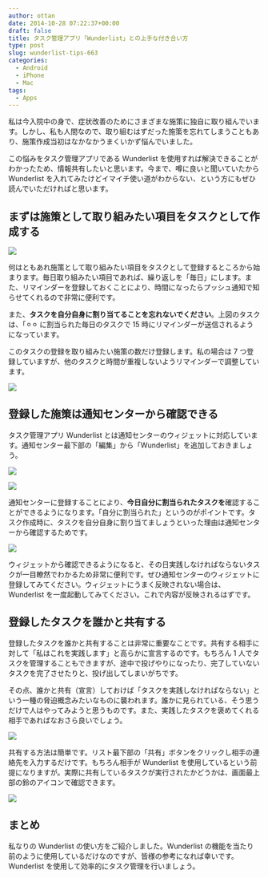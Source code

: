 ```yaml
---
author: ottan
date: 2014-10-28 07:22:37+00:00
draft: false
title: タスク管理アプリ「Wunderlist」との上手な付き合い方
type: post
slug: wunderlist-tips-663
categories:
  - Android
  - iPhone
  - Mac
tags:
  - Apps
---
```


私は今入院中の身で、症状改善のためにさまざまな施策に独自に取り組んでいます。しかし、私も人間なので、取り組むはずだった施策を忘れてしまうこともあり、施策作成当初はなかなかうまくいかず悩んでいました。

この悩みをタスク管理アプリである Wunderlist を使用すれば解決できることがわかったため、情報共有したいと思います。今まで、噂に良いと聞いていたから Wunderlist を入れてみたけどイマイチ使い道がわからない、という方にもぜひ読んでいただければと思います。

## まずは施策として取り組みたい項目をタスクとして作成する

![](/uploads/2014/10/141028-544f437c09ab3.png)

何はともあれ施策として取り組みたい項目をタスクとして登録するところから始まります。毎日取り組みたい項目であれば、繰り返しを「毎日」にします。また、リマインダーを登録しておくことにより、時間になったらプッシュ通知で知らせてくれるので非常に便利です。

また、**タスクを自分自身に割り当てることを忘れないでください**。上図のタスクは、「⚪︎⚪︎ に割当られた毎日のタスクで 15 時にリマインダーが送信されるようになっています。

このタスクの登録を取り組みたい施策の数だけ登録します。私の場合は 7 つ登録していますが、他のタスクと時間が重複しないようリマインダーで調整しています。

![](/uploads/2014/10/141028-544f437e778a2.png)

## 登録した施策は通知センターから確認できる

タスク管理アプリ Wunderlist とは通知センターのウィジェットに対応しています。通知センター最下部の「編集」から「Wunderlist」を追加しておきましょう。

![](/uploads/2014/10/141028-544f4381077dd.png)

![](/uploads/2014/10/141028-544f43831950d.png)

通知センターに登録することにより、**今日自分に割当られたタスクを**確認することができるようになります。「自分に割当られた」というのがポイントです。タスク作成時に、タスクを自分自身に割り当てましょうといった理由は通知センターから確認するためです。

![](/uploads/2014/10/141028-544f438691331.png)

ウィジェットから確認できるようになると、その日実践しなければならないタスクが一目瞭然でわかるため非常に便利です。ぜひ通知センターのウィジェットに登録してみてください。ウィジェットにうまく反映されない場合は、Wunderlist を一度起動してみてください。これで内容が反映されるはずです。

## 登録したタスクを誰かと共有する

登録したタスクを誰かと共有することは非常に重要なことです。共有する相手に対して「私はこれを実践します」と高らかに宣言するのです。もちろん 1 人でタスクを管理することもできますが、途中で投げやりになったり、完了していないタスクを完了させたりと、投げ出してしまいがちです。

その点、誰かと共有（宣言）しておけば「タスクを実践しなければならない」という一種の脅迫概念みたいなものに襲われます。誰かに見られている、そう思うだけで人はやってみようと思うものです。また、実践したタスクを褒めてくれる相手であればなおさら良いでしょう。

![](/uploads/2014/10/141028-544f438943714.png)

共有する方法は簡単です。リスト最下部の「共有」ボタンをクリックし相手の連絡先を入力するだけです。もちろん相手が Wunderlist を使用しているという前提になりますが。実際に共有しているタスクが実行されたかどうかは、画面最上部の鈴のアイコンで確認できます。

![](/uploads/2014/10/141028-544f438c6b9e0.png)

## まとめ

私なりの Wunderlist の使い方をご紹介しました。Wunderlist の機能を当たり前のように使用しているだけなのですが、皆様の参考になれば幸いです。Wunderlist を使用して効率的にタスク管理を行いましょう。
